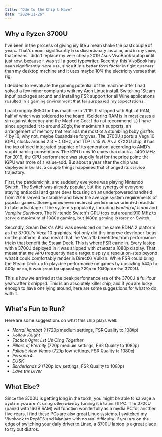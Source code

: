 ```yaml
---
title: "Ode to the Chip U Have"
date: "2024-11-26"
---
```


## Why a Ryzen 3700U

I've been in the process of giving my life a mean shake the past couple of years. That's meant significantly less discretionary income, and in my case, that means I didn't replace my very cheap 2019 Asus VivoBook laptop until just now, because it was still a good typewriter. Recently, this VivoBook has seen significantly more use, since it is a better form factor in tight quarters than my desktop machine and it uses maybe 10% the electricity verses that rig. 

I decided to reevaluate the gaming potential of the machine after I had solved a few minor complaints with my Arch Linux install. Switching 'Steam Input' packages around and installing FSR support for all Wine applications resulted in a gaming environment that far surpassed my expectations. 

I paid roughly $650 for this machine in 2019. It shipped with 8gb of RAM, half of which was soldered to the board. (Soldering RAM is in most cases a sin against decency and the Machine God; I do not recommend it.) I have since upgraded it to around 20gb, the maximum it supports, an arrangement of memory that reminds me most of a stumbling baby giraffe. 4 by 16, why not, maybe Casandalee forgives. The 3700U sports a Vega 10 iGPU, clocks around 2.3 ~ 4 GHz, and TDP is 15 W. As a X7XXU chip, it has the top offered integrated graphics of its generation, according to AMD's stupid naming conventions. The iGPU runs 10 cores that clock at 1400 MHz. For 2019, the CPU performance was stupidly fast for the price point: the iGPU was more of a value-add. But about a year after the chip was deployed in builds, a couple things happened that changed its service trajectory.

First, the pandemic hit, and suddenly everyone was playing Nintendo Switch. The Switch was already popular, but the synergy of everyone staying antisocial and game devs focusing on an underpowered handheld from 2016 served to stabilize and lower the average system requirements of popular games. Some games even recieved performance oriented rebuilds to take advantage of the system's popularity, including *Binding of Isaac* and *Vampire Survivors*. The Nintendo Switch's GPU tops out around 910 MHz to serve a maximum of 1080p gaming, but 1080p gaming is rarer on Switch. 

Secondly, Steam Deck's APU was developed on the same RDNA 2 platform as the 3700U's Vega 10 graphics. Not only did this improve developer focus on the platform, it also meant that the Vega 10 benefitted from performance tricks that benefit the Steam Deck. This is where FSR came in. Every laptop with a 3700U deployed in it was shipped with *at least* a 1080p display. That meant that the APU frequently had a target display a resolution-step beyond what it could comfortably render in DirectX/ Vulkan. While FSR could bring the Steam Deck up to playable performance on games by upscaling 540p to 800p or so, it was great for upscaling 720p to 1080p on the 3700U.

This is how we arrived at the peak performance era of the 3700U a full four years after it shipped. This is an absolutely killer chip, and if you are lucky enough to have one lying around, here are some suggestions for what to do with it.

## What's Fun to Run?

Here are some suggestions on what this chip plays well:

- *Mortal Kombat 9* (720p medium settings, FSR Quality to 1080p)
- *Hollow Knight*
- *Tactics Ogre: Let Us Cling Together*
- *Pillars of Eternity* (720p medium settings, FSR Quality to 1080p)
- *Fallout: New Vegas* (720p low settings, FSR Quality to 1080p)
- *Persona 4*
- *DUSK*
- *Borderlands 2* (720p low settings, FSR Quality to 1080p)
- *Dave the Diver*

## What Else?

Since the 3700U is getting long in the tooth, you might be able to salvage a system you aren't using otherwise by turning it into an HTPC. The 3700U (paired with 16GB RAM) will function wonderfully as a media PC for another five years. 
I find these PCs are also great Linux systems. I switched my Vivobook to Pop!OS and Manjaro with no real difficulty. If you are on the edge of switching your daily driver to Linux, a 3700U laptop is a great place to try out distros. 